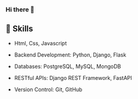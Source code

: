 ### Hi there 👋

<!--
**F0laf0lu/F0laf0lu** is a ✨ _special_ ✨ repository because its `README.md` (this file) appears on your GitHub profile.

Here are some ideas to get you started:

- 🔭 I’m currently working on ...
- 🌱 I’m currently learning ...
- 👯 I’m looking to collaborate on ...
- 🤔 I’m looking for help with ...
- 💬 Ask me about ...
- 📫 How to reach me: ...
- 😄 Pronouns: ...
- ⚡ Fun fact: ...
-->

## 🚀 Skills

- Html, Css, Javascript

- Backend Development: Python, Django, Flask

- Databases: PostgreSQL, MySQL, MongoDB

- RESTful APIs: Django REST Framework, FastAPI

- Version Control: Git, GitHub
